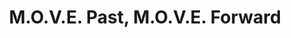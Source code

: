 ---
pid: rs89
title: M.O.V.E. Past, M.O.V.E. Forward
location_transcription: More centrals (as compared to the marker)
coordinates: "[-75.172304624259, 39.94958049804]"
zipcode: '19810'
gen_neighborhood: 
neighborhood: 
outside_phl: 'Wilmington DE '
age: '46'
age_range: 40-49
instagram: 
image_file_name: rs_89.jpg
proposal_transcription: List of names of deceased with detailed description of the
  tragedy & viewers to show pre news about M.O.V.E. News footage the day of the bombing,
  the aftermath, & the present location that would show possibilities of human rights
  (perhaps with //positive// images of what could be....
topic: History,MOVE,Social Justice,Violence
topic_summary: 0, 0, 0, 0, 0
type: Other No Form
keywords_other: 
credit: 
image_labels: 
twitter: 
facebook: 
permalink: "/monuments/rs89/"
layout: item-page
---